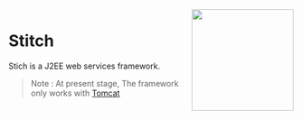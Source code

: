 <img src="https://github.com/YashGovindani/Stitch/blob/main/needle.png" width="180px" align="right"/>

# Stitch   
Stich is a J2EE web services framework.  

> Note : At present stage, The framework only works with [Tomcat](https://tomcat.apache.org/)
